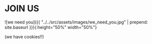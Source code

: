 
# JOIN US

![we need you]({{ "../../src/assets/images/we_need_you.jpg" | prepend: site.baseurl }}){:height="50%" width="50%"}

(we have cookies!!)

<!-- next-slide -->